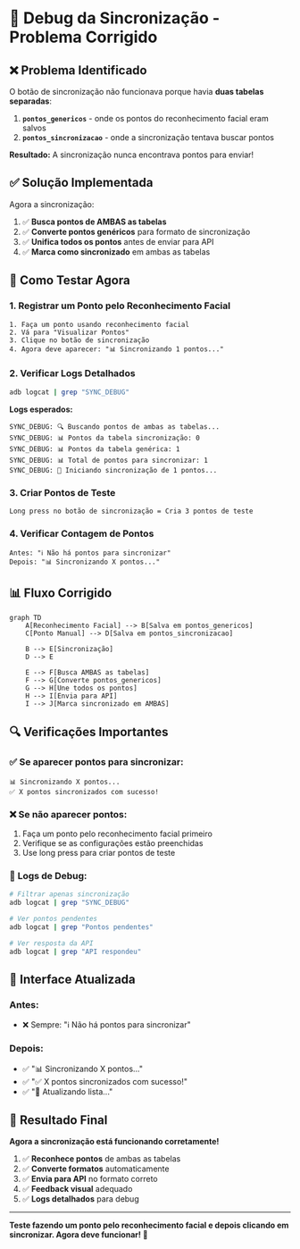 # 🔧 Debug da Sincronização - Problema Corrigido

## ❌ **Problema Identificado**

O botão de sincronização não funcionava porque havia **duas tabelas separadas**:

1. **`pontos_genericos`** - onde os pontos do reconhecimento facial eram salvos
2. **`pontos_sincronizacao`** - onde a sincronização tentava buscar pontos

**Resultado:** A sincronização nunca encontrava pontos para enviar!

## ✅ **Solução Implementada**

Agora a sincronização:
1. ✅ **Busca pontos de AMBAS as tabelas**
2. ✅ **Converte pontos genéricos** para formato de sincronização  
3. ✅ **Unifica todos os pontos** antes de enviar para API
4. ✅ **Marca como sincronizado** em ambas as tabelas

## 🧪 **Como Testar Agora**

### 1. **Registrar um Ponto pelo Reconhecimento Facial**
```
1. Faça um ponto usando reconhecimento facial
2. Vá para "Visualizar Pontos" 
3. Clique no botão de sincronização
4. Agora deve aparecer: "📊 Sincronizando 1 pontos..."
```

### 2. **Verificar Logs Detalhados**
```bash
adb logcat | grep "SYNC_DEBUG"
```

**Logs esperados:**
```
SYNC_DEBUG: 🔍 Buscando pontos de ambas as tabelas...
SYNC_DEBUG: 📊 Pontos da tabela sincronização: 0
SYNC_DEBUG: 📊 Pontos da tabela genérica: 1
SYNC_DEBUG: 📊 Total de pontos para sincronizar: 1
SYNC_DEBUG: 🔄 Iniciando sincronização de 1 pontos...
```

### 3. **Criar Pontos de Teste**
```
Long press no botão de sincronização = Cria 3 pontos de teste
```

### 4. **Verificar Contagem de Pontos**
```
Antes: "ℹ️ Não há pontos para sincronizar"
Depois: "📊 Sincronizando X pontos..."
```

## 📊 **Fluxo Corrigido**

```mermaid
graph TD
    A[Reconhecimento Facial] --> B[Salva em pontos_genericos]
    C[Ponto Manual] --> D[Salva em pontos_sincronizacao]
    
    B --> E[Sincronização]
    D --> E
    
    E --> F[Busca AMBAS as tabelas]
    F --> G[Converte pontos_genericos]
    G --> H[Une todos os pontos]
    H --> I[Envia para API]
    I --> J[Marca sincronizado em AMBAS]
```

## 🔍 **Verificações Importantes**

### ✅ **Se aparecer pontos para sincronizar:**
```
📊 Sincronizando X pontos...
✅ X pontos sincronizados com sucesso!
```

### ❌ **Se não aparecer pontos:**
1. Faça um ponto pelo reconhecimento facial primeiro
2. Verifique se as configurações estão preenchidas
3. Use long press para criar pontos de teste

### 🐛 **Logs de Debug:**
```bash
# Filtrar apenas sincronização
adb logcat | grep "SYNC_DEBUG"

# Ver pontos pendentes
adb logcat | grep "Pontos pendentes"

# Ver resposta da API
adb logcat | grep "API respondeu"
```

## 📱 **Interface Atualizada**

### Antes:
- ❌ Sempre: "ℹ️ Não há pontos para sincronizar"

### Depois:
- ✅ "📊 Sincronizando X pontos..."
- ✅ "✅ X pontos sincronizados com sucesso!"
- ✅ "🔄 Atualizando lista..."

## 🎯 **Resultado Final**

**Agora a sincronização está funcionando corretamente!**

1. ✅ **Reconhece pontos** de ambas as tabelas
2. ✅ **Converte formatos** automaticamente
3. ✅ **Envia para API** no formato correto
4. ✅ **Feedback visual** adequado
5. ✅ **Logs detalhados** para debug

---

**Teste fazendo um ponto pelo reconhecimento facial e depois clicando em sincronizar. Agora deve funcionar! 🚀** 